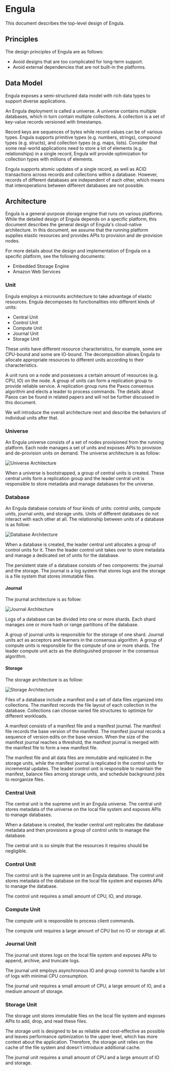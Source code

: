 # Engula

This document describes the top-level design of Engula.

## Principles

The design principles of Engula are as follows:

- Avoid designs that are too complicated for long-term support.
- Avoid external dependencies that are not built-in the platforms.

## Data Model

Engula exposes a semi-structured data model with rich data types to support diverse applications.

An Engula deployment is called a universe.
A universe contains multiple databases, which in turn contain multiple collections.
A collection is a set of key-value records versioned with timestamps.

Record keys are sequences of bytes while record values can be of various types.
Engula supports primitive types (e.g. numbers, strings), compound types (e.g. structs), and collection types (e.g. maps, lists).
Consider that some real-world applications need to store a lot of elements (e.g. relationships) in a single record, Engula will provide optimization for collection types with millions of elements.

Engula supports atomic updates of a single record, as well as ACID transactions across records and collections within a database.
However, records of different databases are independent of each other, which means that interoperations between different databases are not possible.

## Architecture

Engula is a general-purpose storage engine that runs on various platforms.
While the detailed design of Engula depends on a specific platform, this document describes the general design of Engula's cloud-native architecture.
In this document, we assume that the running platform supplies elastic resources and provides APIs to provision and de-provision nodes.

For more details about the design and implementation of Engula on a specific platform, see the following documents:

- Embedded Storage Engine
- Amazon Web Services

### Unit

Engula employs a microunits architecture to take advantage of elastic resources.
Engula decomposes its functionalities into different kinds of units:

- Central Unit
- Control Unit
- Compute Unit
- Journal Unit
- Storage Unit

These units have different resource characteristics, for example, some are CPU-bound and some are IO-bound.
The decomposition allows Engula to allocate appropriate resources to different units according to their characteristics.

A unit runs on a node and possesses a certain amount of resources (e.g. CPU, IO) on the node.
A group of units can form a replication group to provide reliable service.
A replication group runs the Paxos consensus algorithm and elects a leader to process commands.
The details about Paxos can be found in related papers and will not be further discussed in this document.

We will introduce the overall architecture next and describe the behaviors of individual units after that.

### Universe

An Engula universe consists of a set of nodes provisioned from the running platform.
Each node manages a set of units and exposes APIs to provision and de-provision units on demand.
The universe architecture is as follow:

![Universe Architecture](/docs/images/2021-08-01-universe-architecture.drawio.svg)

When a universe is bootstrapped, a group of central units is created.
These central units form a replication group and the leader central unit is responsible to store metadata and manage databases for the universe.

### Database

An Engula database consists of four kinds of units: control units, compute units, journal units, and storage units.
Units of different databases do not interact with each other at all.
The relationship between units of a database is as follow:

![Database Architecture](images/2021-08-01-database-architecture.drawio.svg)

When a database is created, the leader central unit allocates a group of control units for it.
Then the leader control unit takes over to store metadata and manage a dedicated set of units for the database.

The persistent state of a database consists of two components: the journal and the storage.
The journal is a log system that stores logs and the storage is a file system that stores immutable files.

#### Journal

The journal architecture is as follow:

![Journal Architecture](images/2021-08-01-journal-architecture.drawio.svg)

Logs of a database can be divided into one or more shards.
Each shard manages one or more hash or range partitions of the database.

A group of journal units is responsible for the storage of one shard.
Journal units act as acceptors and learners in the consensus algorithm.
A group of compute units is responsible for the compute of one or more shards.
The leader compute unit acts as the distinguished proposer in the consensus algorithm.

#### Storage

The storage architecture is as follow:

![Storage Architecture](images/2021-08-01-storage-architecture.drawio.svg)

Files of a database include a manifest and a set of data files organized into collections.
The manifest records the file layout of each collection in the database.
Collections can choose varied file structures to optimize for different workloads.

A manifest consists of a manifest file and a manifest journal.
The manifest file records the base version of the manifest.
The manifest journal records a sequence of version edits on the base version.
When the size of the manifest journal reaches a threshold, the manifest journal is merged with the manifest file to form a new manifest file.

The manifest file and all data files are immutable and replicated in the storage units, while the manifest journal is replicated in the control units for incremental updates.
The leader control unit is responsible to maintain the manifest, balance files among storage units, and schedule background jobs to reorganize files.

### Central Unit

The central unit is the supreme unit in an Engula universe.
The central unit stores metadata of the universe on the local file system and exposes APIs to manage databases.

When a database is created, the leader central unit replicates the database metadata and then provisions a group of control units to manage the database.

The central unit is so simple that the resources it requires should be negligible.

### Control Unit

The control unit is the supreme unit in an Engula database.
The control unit stores metadata of the database on the local file system and exposes APIs to manage the database.

The control unit requires a small amount of CPU, IO, and storage.

### Compute Unit

The compute unit is responsible to process client commands.

The compute unit requires a large amount of CPU but no IO or storage at all.

### Journal Unit

The journal unit stores logs on the local file system and exposes APIs to append, archive, and truncate logs.

The journal unit employs asynchronous IO and group commit to handle a lot of logs with minimal CPU consumption.

The journal unit requires a small amount of CPU, a large amount of IO, and a medium amount of storage.

### Storage Unit

The storage unit stores immutable files on the local file system and exposes APIs to add, drop, and read these files.

The storage unit is designed to be as reliable and cost-effective as possible and leaves performance optimization to the upper level, which has more context about the application.
Therefore, the storage unit relies on the cache of the file system and doesn't introduce additional cache.

The journal unit requires a small amount of CPU and a large amount of IO and storage.
